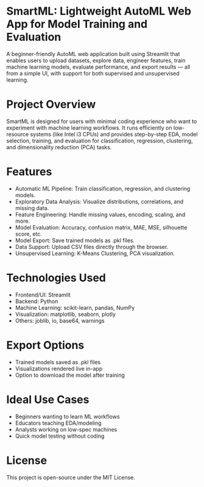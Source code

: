 # SmartML: Lightweight AutoML Web App for Model Training and Evaluation
A beginner-friendly AutoML web application built using Streamlit that enables users to upload datasets, explore data, engineer features, train machine learning models, evaluate performance, and export results — all from a simple UI, with support for both supervised and unsupervised learning.

# Project Overview
SmartML is designed for users with minimal coding experience who want to experiment with machine learning workflows. It runs efficiently on low-resource systems (like Intel i3 CPUs) and provides step-by-step EDA, model selection, training, and evaluation for classification, regression, clustering, and dimensionality reduction (PCA) tasks.

# Features
- Automatic ML Pipeline: Train classification, regression, and clustering models.
- Exploratory Data Analysis: Visualize distributions, correlations, and missing data.
- Feature Engineering: Handle missing values, encoding, scaling, and more.
- Model Evaluation: Accuracy, confusion matrix, MAE, MSE, silhouette score, etc.
- Model Export: Save trained models as .pkl files.
- Data Support: Upload CSV files directly through the browser.
- Unsupervised Learning: K-Means Clustering, PCA visualization.

# Technologies Used
- Frontend/UI: Streamlit
- Backend: Python
- Machine Learning: scikit-learn, pandas, NumPy
- Visualization: matplotlib, seaborn, plotly
- Others: joblib, io, base64, warnings

# Export Options
- Trained models saved as .pkl files
- Visualizations rendered live in-app
- Option to download the model after training

# Ideal Use Cases
- Beginners wanting to learn ML workflows
- Educators teaching EDA/modeling
- Analysts working on low-spec machines
- Quick model testing without coding

# License
This project is open-source under the MIT License.
